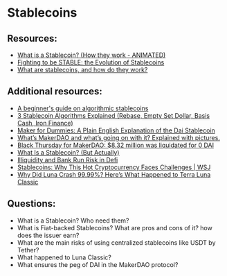 # Stablecoins

## Resources:

* [What is a Stablecoin? (How they work - ANIMATED)](https://www.youtube.com/watch?v=pGzfexGmuVw)
* [Fighting to be STABLE: the Evolution of Stablecoins](https://medium.com/dragonfly-research/fighting-to-be-stable-the-evolution-of-stablecoins-aca81fb432f9)
* [What are stablecoins, and how do they work?](https://www.youtube.com/watch?v=fdPmjHtQ5aM)


## Additional resources:
* [A beginner's guide on algorithmic stablecoins](https://cointelegraph.com/learn/articles/a-beginner-s-guide-on-algorithmic-stablecoins)
* [3 Stablecoin Algorithms Explained (Rebase, Empty Set Dollar, Basis Cash, Iron Finance)](https://www.youtube.com/watch?v=S7-rfvpEpJs)
* [Maker for Dummies: A Plain English Explanation of the Dai Stablecoin](https://medium.com/cryptolinks/maker-for-dummies-a-plain-english-explanation-of-the-dai-stablecoin-e4481d79b90)
* [What’s MakerDAO and what’s going on with it? Explained with pictures.](https://hackernoon.com/whats-makerdao-and-what-s-going-on-with-it-explained-with-pictures-f7ebf774e9c2)
* [Black Thursday for MakerDAO: $8.32 million was liquidated for 0 DAI](https://medium.com/@whiterabbit_hq/black-thursday-for-makerdao-8-32-million-was-liquidated-for-0-dai-36b83cac56b6)
* [What Is a Stablecoin? (But Actually)](https://patrickalphac.medium.com/what-is-a-stablecoin-but-actually-186b81e545cd)
* [Illiquidity and Bank Run Risk in Defi](https://medium.com/alethio/overlooked-risk-illiquidity-and-bank-runs-on-compound-finance-5d6fc3922d0d)
* [Stablecoins: Why This Hot Cryptocurrency Faces Challenges | WSJ](https://www.youtube.com/watch?v=GEvxWQmloLw)
* [Why Did Luna Crash 99.99%? Here’s What Happened to Terra Luna Classic
](https://coincodex.com/article/22749/what-happened-to-luna/)


## Questions:

* What is a Stablecoin? Who need them?
* What is Fiat-backed Stablecoins? What are pros and cons of it? how does the issuer earn?
* What are the main risks of using centralized stablecoins like USDT by Tether?
* What happened to Luna Classic? 
* What ensures the peg of DAI in the MakerDAO protocol?

